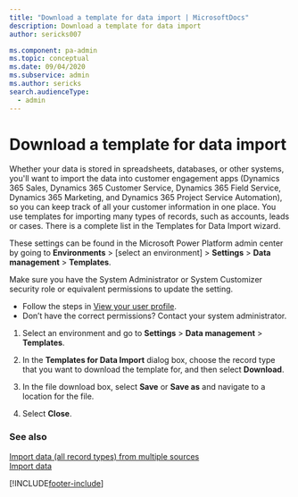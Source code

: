 ```yaml
---
title: "Download a template for data import | MicrosoftDocs"
description: Download a template for data import
author: sericks007

ms.component: pa-admin
ms.topic: conceptual
ms.date: 09/04/2020
ms.subservice: admin
ms.author: sericks
search.audienceType: 
  - admin
---
```

# Download a template for data import

Whether your data is stored in spreadsheets, databases, or other systems, you'll want to import the data into customer engagement apps (Dynamics 365 Sales, Dynamics 365 Customer Service, Dynamics 365 Field Service, Dynamics 365 Marketing, and Dynamics 365 Project Service Automation), so you can keep track of all your customer information in one place. You use templates for importing many types of records, such as accounts, leads or cases. There is a complete list in the Templates for Data Import wizard.  

These settings can be found in the Microsoft Power Platform admin center by going to **Environments** > [select an environment] > **Settings** > **Data management** > **Templates**.

Make sure you have the System Administrator or System Customizer security role or equivalent permissions to update the setting.

- Follow the steps in [View your user profile](/powerapps/user/view-your-user-profile).
- Don’t have the correct permissions? Contact your system administrator.
  
1. Select an environment and go to **Settings** > **Data management** > **Templates**.
  
2. In the **Templates for Data Import** dialog box, choose the record type that you want to download the template for, and then select **Download**.  
  
3. In the file download box, select **Save** or **Save as** and navigate to a location for the file.  
  
4. Select **Close**.  
  
### See also  
[Import data (all record types) from multiple sources](import-data-all-record-types.md) <br />
[Import data](/powerapps/developer/common-data-service/import-data)
 


[!INCLUDE[footer-include](../includes/footer-banner.md)]
